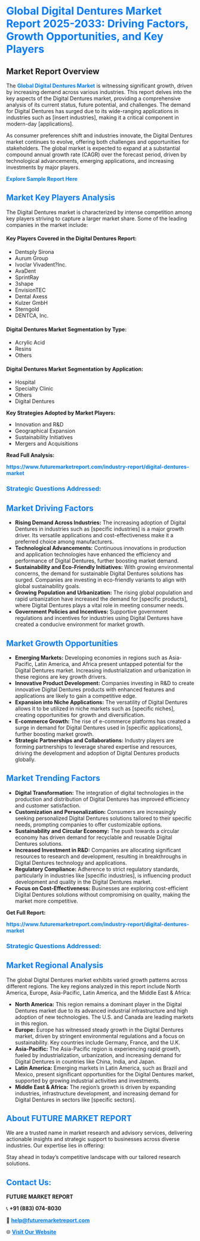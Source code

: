 <h1 style="color: #007BFF;">Global Digital Dentures Market Report 2025-2033: Driving Factors, Growth Opportunities, and Key Players</h1>

<section id="overview">
<h2>Market Report Overview</h2>
<p>The <a href="https://www.futuremarketreport.com/industry-report/digital-dentures-market" style="color: #007BFF; text-decoration: none;"><strong>Global Digital Dentures Market</strong></a> is witnessing significant growth, driven by increasing demand across various industries. This report delves into the key aspects of the Digital Dentures market, providing a comprehensive analysis of its current status, future potential, and challenges. The demand for Digital Dentures has surged due to its wide-ranging applications in industries such as [insert industries], making it a critical component in modern-day [applications].</p>
<p>As consumer preferences shift and industries innovate, the Digital Dentures market continues to evolve, offering both challenges and opportunities for stakeholders. The global market is expected to expand at a substantial compound annual growth rate (CAGR) over the forecast period, driven by technological advancements, emerging applications, and increasing investments by major players.</p>
</section>

<section id="overview">
<p><a href="https://www.futuremarketreport.com/request-sample/reportId=123144" style="color: #007BFF; text-decoration: none;"><strong>Explore Sample Report Here</strong></a></p>
</section>

<section id="key-players">
<h2 style="color: #007BFF;">Market Key Players Analysis</h2>
<p>The Digital Dentures market is characterized by intense competition among key players striving to capture a larger market share. Some of the leading companies in the market include:</p>
<h4>Key Players Covered in the Digital Dentures Report:</h4>
<ul><li>Dentsply Sirona</li><li>Aurum Group</li><li>Ivoclar Vivadent?Inc.</li><li>AvaDent</li><li>SprintRay</li><li>3shape</li><li>EnvisionTEC</li><li>Dental Axess</li><li>Kulzer GmbH</li><li>Sterngold</li><li>DENTCA, Inc.</li></ul>
<h4>Digital Dentures Market Segmentation by Type:</h4>
<ul><li>Acrylic Acid</li><li>Resins</li><li>Others</li></ul>

<h4>Digital Dentures Market Segmentation by Application:</h4>
<ul><li>Hospital</li><li>Specialty Clinic</li><li>Others</li><li>Digital Dentures</li></ul>
<p><strong>Key Strategies Adopted by Market Players:</strong></p>
<ul>
<li>Innovation and R&D</li>
<li>Geographical Expansion</li>
<li>Sustainability Initiatives</li>
<li>Mergers and Acquisitions</li>
</ul>
</section>

<section>
<p><strong>Read Full Analysis: </strong></p><a href="https://www.futuremarketreport.com/industry-report/digital-dentures-market" style="color: #007BFF; text-decoration: none;"><strong>https://www.futuremarketreport.com/industry-report/digital-dentures-market</strong></a>
<h3 style="color: #007BFF;">Strategic Questions Addressed:</h3>
</section>

<section id="driving-factors">
<h2 style="color: #007BFF;">Market Driving Factors</h2>
<ul>
<li><strong>Rising Demand Across Industries:</strong> The increasing adoption of Digital Dentures in industries such as [specific industries] is a major growth driver. Its versatile applications and cost-effectiveness make it a preferred choice among manufacturers.</li>
<li><strong>Technological Advancements:</strong> Continuous innovations in production and application technologies have enhanced the efficiency and performance of Digital Dentures, further boosting market demand.</li>
<li><strong>Sustainability and Eco-Friendly Initiatives:</strong> With growing environmental concerns, the demand for sustainable Digital Dentures solutions has surged. Companies are investing in eco-friendly variants to align with global sustainability goals.</li>
<li><strong>Growing Population and Urbanization:</strong> The rising global population and rapid urbanization have increased the demand for [specific products], where Digital Dentures plays a vital role in meeting consumer needs.</li>
<li><strong>Government Policies and Incentives:</strong> Supportive government regulations and incentives for industries using Digital Dentures have created a conducive environment for market growth.</li>
</ul>
</section>

<section id="growth-opportunities">
<h2 style="color: #007BFF;">Market Growth Opportunities</h2>
<ul>
<li><strong>Emerging Markets:</strong> Developing economies in regions such as Asia-Pacific, Latin America, and Africa present untapped potential for the Digital Dentures market. Increasing industrialization and urbanization in these regions are key growth drivers.</li>
<li><strong>Innovative Product Development:</strong> Companies investing in R&D to create innovative Digital Dentures products with enhanced features and applications are likely to gain a competitive edge.</li>
<li><strong>Expansion into Niche Applications:</strong> The versatility of Digital Dentures allows it to be utilized in niche markets such as [specific niches], creating opportunities for growth and diversification.</li>
<li><strong>E-commerce Growth:</strong> The rise of e-commerce platforms has created a surge in demand for Digital Dentures used in [specific applications], further boosting market growth.</li>
<li><strong>Strategic Partnerships and Collaborations:</strong> Industry players are forming partnerships to leverage shared expertise and resources, driving the development and adoption of Digital Dentures products globally.</li>
</ul>
</section>

<section id="trending-factors">
<h2 style="color: #007BFF;">Market Trending Factors</h2>
<ul>
<li><strong>Digital Transformation:</strong> The integration of digital technologies in the production and distribution of Digital Dentures has improved efficiency and customer satisfaction.</li>
<li><strong>Customization and Personalization:</strong> Consumers are increasingly seeking personalized Digital Dentures solutions tailored to their specific needs, prompting companies to offer customizable options.</li>
<li><strong>Sustainability and Circular Economy:</strong> The push towards a circular economy has driven demand for recyclable and reusable Digital Dentures solutions.</li>
<li><strong>Increased Investment in R&D:</strong> Companies are allocating significant resources to research and development, resulting in breakthroughs in Digital Dentures technology and applications.</li>
<li><strong>Regulatory Compliance:</strong> Adherence to strict regulatory standards, particularly in industries like [specific industries], is influencing product development and quality in the Digital Dentures market.</li>
<li><strong>Focus on Cost-Effectiveness:</strong> Businesses are exploring cost-efficient Digital Dentures solutions without compromising on quality, making the market more competitive.</li>
</ul>
</section>

<section>
<p><strong>Get Full Report: </strong></p><a href="https://www.futuremarketreport.com/industry-report/digital-dentures-market" style="color: #007BFF; text-decoration: none;"><strong>https://www.futuremarketreport.com/industry-report/digital-dentures-market</strong></a>
<h3 style="color: #007BFF;">Strategic Questions Addressed:</h3>
</section>


<section id="regional-analysis">
<h2 style="color: #007BFF;">Market Regional Analysis</h2>
<p>The global Digital Dentures market exhibits varied growth patterns across different regions. The key regions analyzed in this report include North America, Europe, Asia-Pacific, Latin America, and the Middle East & Africa:</p>
<ul>
<li><strong>North America:</strong> This region remains a dominant player in the Digital Dentures market due to its advanced industrial infrastructure and high adoption of new technologies. The U.S. and Canada are leading markets in this region.</li>
<li><strong>Europe:</strong> Europe has witnessed steady growth in the Digital Dentures market, driven by stringent environmental regulations and a focus on sustainability. Key countries include Germany, France, and the U.K.</li>
<li><strong>Asia-Pacific:</strong> The Asia-Pacific region is experiencing rapid growth, fueled by industrialization, urbanization, and increasing demand for Digital Dentures in countries like China, India, and Japan.</li>
<li><strong>Latin America:</strong> Emerging markets in Latin America, such as Brazil and Mexico, present significant opportunities for the Digital Dentures market, supported by growing industrial activities and investments.</li>
<li><strong>Middle East & Africa:</strong> The region’s growth is driven by expanding industries, infrastructure development, and increasing demand for Digital Dentures in sectors like [specific sectors].</li>
</ul>
</section>

<footer>
<h2 style="color: #007BFF;">About FUTURE MARKET REPORT</h2>
<p>We are a trusted name in market research and advisory services, delivering actionable insights and strategic support to businesses across diverse industries. Our expertise lies in offering:</p>

<p>Stay ahead in today’s competitive landscape with our tailored research solutions.</p>

<h2 style="color: #007BFF;">Contact Us:</h2>
<p><strong>FUTURE MARKET REPORT</strong></p>
<p>📞 <strong>+91 (883) 074-8030</strong></p>
<p>📧 <strong><a href="mailto:help@futuremarketreport.com" style="color: #007BFF;">help@futuremarketreport.com</a></strong></p>
<p>🌐 <strong><a href="https://www.futuremarketreport.com/" style="color: #007BFF;">Visit Our Website</a></strong></p>
</footer>